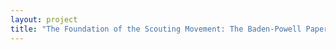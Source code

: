 ```yaml
--- 
layout: project 
title: "The Foundation of the Scouting Movement: The Baden-Powell Papers" 
---
```



